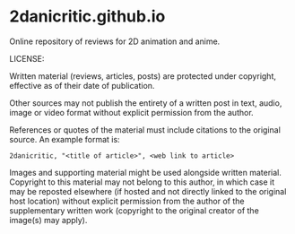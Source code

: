 # 2danicritic.github.io

Online repository of reviews for 2D animation and anime.


LICENSE:

Written material (reviews, articles, posts) are protected under copyright, effective as of their date of publication.

Other sources may not publish the entirety of a written post in text, audio, image or video format without explicit permission from the author. 

References or quotes of the material must include citations to the original source. An example format is:

    2danicritic, "<title of article>", <web link to article>
    
Images and supporting material might be used alongside written material. Copyright to this material may not belong to this author, in which case it may be reposted elsewhere (if hosted and not directly linked to the original host location) without explicit permission from the author of the supplementary written work (copyright to the original creator of the image(s) may apply). 

